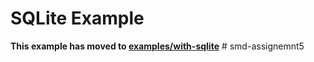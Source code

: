 # SQLite Example

**This example has moved to [examples/with-sqlite](https://github.com/expo/examples/tree/master/with-sqlite)**
#   s m d - a s s i g n e m n t 5  
 